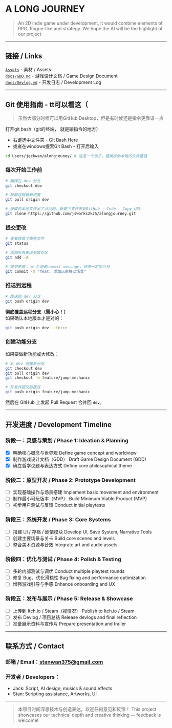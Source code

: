 # A LONG JOURNEY

> An 2D indie game under development, it would combine elements of RPG, Rogue-like and strategy. We hope the AI will be the highlight of our project 

---

## 链接 / Links
[`Assets`](https://drive.google.com/drive/folders/1W9W6cMNDFmN9C8jCZCxo74k9-5rACcPb) - 素材 / Assets  
[`docs/GDD.md`](./docs/GDD.md) - 游戏设计文档 / Game Design Document  
[`docs/Devlog.md`](./docs/Devlog.md) - 开发日志 / Development Log   


---
## Git 使用指南 - tt可以看这（

> 虽然大部分时候可以用GitHub Desktop，但是有时候还是指令更靠谱一点

打开git bash（git的终端， 就是输指令的地方）
* 右键选中文件夹 - Git Bash Here
* 或者在windows搜索Git Bash - 打开后输入
```bash
cd Users/jackwan/alongjouney/ # 这是一个例子，替换成你本地的文件路径
```
### 每次开始工作前
```bash
# 确保在 dev 分支
git checkout dev

# 获取远程最新进度
git pull origin dev

# 获取到本地文件出了点问题，新建个文件夹到GitHub - Code - Copy URL
git clone https://github.com/jsworks2k25/alongjourney.git
```

### 提交更改
```bash
# 查看修改了哪些文件
git status

# 添加所有更改到暂存区
git add -A

# 提交更改：-m 后面是commit message，记得一定加引号
git commit -m "feat: 添加玩家移动场景"
```

### 推送到远程
```bash
# 推送到 dev 分支
git push origin dev
```
**彻底覆盖远程分支（需小心！）**  
  如果确认本地版本才是对的：  
  ```bash
  git push origin dev --force
  ```

### 创建功能分支
如果要做新功能或大修改：  
```bash
# 从 dev 创建新分支
git checkout dev
git pull origin dev
git checkout -b feature/jump-mechanic

# 开发并提交后推送
git push origin feature/jump-mechanic
```
然后在 GitHub 上发起 Pull Request 合并回 `dev`。  


---

## 开发进度 / Development Timeline

### 阶段一：灵感与策划 / Phase 1: Ideation & Planning

* [x] 明确核心概念与世界观
  Define game concept and worldview
* [x] 制作游戏设计文档（GDD）
  Draft Game Design Document (GDD)
* [x] 确立哲学议题与表达方式
  Define core philosophical theme

### 阶段二：原型开发 / Phase 2: Prototype Development

* [ ] 实现基础操作与场景搭建
  Implement basic movement and environment
* [ ] 制作最小可玩版本（MVP）
  Build Minimum Viable Product (MVP)
* [ ] 初步用户测试与反馈
  Conduct initial playtests

### 阶段三：系统开发 / Phase 3: Core Systems

* [ ] 搭建 UI / 存档 / 剧情模块
  Develop UI, Save System, Narrative Tools
* [ ] 创建主要场景与关卡
  Build core scenes and levels
* [ ] 整合美术资源与音效
  Integrate art and audio assets

### 阶段四：优化与测试 / Phase 4: Polish & Testing

* [ ] 多轮内部测试与调优
  Conduct multiple playtest rounds
* [ ] 修复 Bug、优化滑稳性
  Bug fixing and performance optimization
* [ ] 增强游戏引导与手感
  Enhance onboarding and UX

### 阶段五：发布与展示 / Phase 5: Release & Showcase

* [ ] 上传到 Itch.io / Steam（视情况）
  Publish to Itch.io / Steam
* [ ] 发布 Devlog / 项目总结
  Release devlogs and final reflection
* [ ] 准备展示资料与宣传片
  Prepare presentation and trailer

---

## 联系方式 / Contact

### 邮箱 / Email：[stanwan375@gmail.com](mailto:stawnan375@gmail.com)

### 开发者 / Developers：
* Jack: Script, AI design, musics & sound effects
* Stan: Scripting assistance, Artworks, UI

---

> 本项目时间深思技术与创造表达，欢迎任何意见和反馈！
> This project showcases our technical depth and creative thinking — feedback is welcome!
